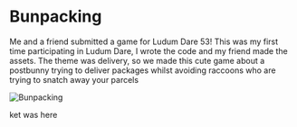 # Bunpacking
Me and a friend submitted a game for Ludum Dare 53! This was my first time participating in Ludum Dare, I wrote the code and my friend made the assets. The theme was delivery, so we made this cute game about a postbunny trying to deliver packages whilst avoiding raccoons who are trying to snatch away your parcels

![Bunpacking](http://static.jam.host/content/820/72/z/599ee.png.640x512.fit.jpg "Bunpacking")

ket was here
